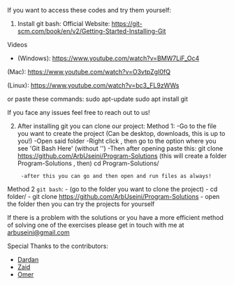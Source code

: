 If you want to access these codes and try them yourself:

1. Install git bash: 
Official Website: https://git-scm.com/book/en/v2/Getting-Started-Installing-Git

Videos
- (Windows):
https://www.youtube.com/watch?v=BMW7LiF_Oc4

(Mac):
https://www.youtube.com/watch?v=O3vtpZgI0fQ

(Linux):
https://www.youtube.com/watch?v=bc3_FL9zWWs

or paste these commands:
sudo apt-update
sudo apt install git

If you face any issues feel free to reach out to us!

2. After installing git you can clone our project:
Method 1:
    -Go to the file you want to create the project (Can be desktop, downloads, this is up to you!)
    -Open said folder
    -Right click , then go to the option where you see 'Git Bash Here' (without '')
    -Then after opening paste this:
        git clone https://github.com/ArbUseini/Program-Solutions
        (this will create a folder Program-Solutions , then)
        cd Program-Solutions/
        
        -after this you can go and then open and run files as always!

Method 2 `git bash`:
    - (go to the folder you want to clone the project)
    - cd folder/
    - git clone https://github.com/ArbUseini/Program-Solutions
    - open the folder then you can try the projects for yourself        

If there is a problem with the solutions or you have a more efficient method of solving one of the exercises please get in touch with me at arbuseini@gmail.com

Special Thanks to the contributors:
- [Dardan]()
- [Zaid](https://github.com/Zaid995)
- [Omer](https://github.com/omertairi04)

